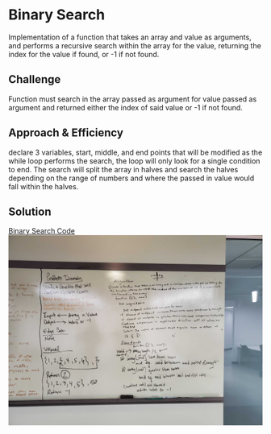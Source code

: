 
# Binary Search
Implementation of a function that takes an array and value as arguments, and performs a recursive search within the array for the value, returning the index for the value if found, or -1 if not found.

## Challenge
Function must search in the array passed as argument for value passed as argument and returned either the index of said value or -1 if not found.

## Approach & Efficiency
declare 3 variables, start, middle, and end points that will be modified as the while loop performs the search, the loop will only look for a single condition to end. The search will split the array in halves and search the halves depending on the range of numbers and where the passed in value would fall within the halves.

## Solution
[Binary Search Code](/src/main/java/code401challenges/BinarySearch.java)
![binary-search WB](assets/binary-search.jpg)
